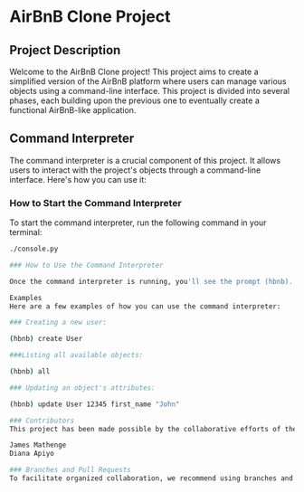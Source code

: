 # AirBnB Clone Project

## Project Description

Welcome to the AirBnB Clone project! This project aims to create a simplified version of the AirBnB platform where users can manage various objects using a command-line interface. This project is divided into several phases, each building upon the previous one to eventually create a functional AirBnB-like application.

## Command Interpreter

The command interpreter is a crucial component of this project. It allows users to interact with the project's objects through a command-line interface. Here's how you can use it:

### How to Start the Command Interpreter

To start the command interpreter, run the following command in your terminal:

```bash
./console.py

### How to Use the Command Interpreter

Once the command interpreter is running, you'll see the prompt (hbnb). Here, you can enter various commands to interact with the project's objects. Use the help command to see a list of available commands and their descriptions.

Examples
Here are a few examples of how you can use the command interpreter:

### Creating a new user:

(hbnb) create User

###Listing all available objects:

(hbnb) all

### Updating an object's attributes:

(hbnb) update User 12345 first_name "John"

### Contributors
This project has been made possible by the collaborative efforts of the following individuals:

James Mathenge
Diana Apiyo

### Branches and Pull Requests
To facilitate organized collaboration, we recommend using branches and pull requests on GitHub. This allows your team to work on different features or tasks independently and merge changes systematically.
